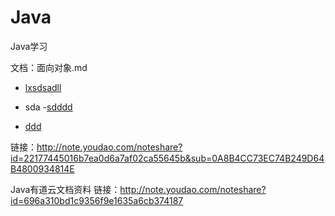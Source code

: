 # Java
Java学习


文档：面向对象.md

- [lxsdsadll](http://note.youdao.com/noteshare?id=22177445016b7ea0d6a7af02ca55645b&sub=0A8B4CC73EC74B249D64B4800934814E)
- sda
-[sdddd](https://github.com/StingLon/Java/edit/master/das/hi.md)

- [ddd](https://github.com/StingLon/Java/edit/master/das/sds)


链接：http://note.youdao.com/noteshare?id=22177445016b7ea0d6a7af02ca55645b&sub=0A8B4CC73EC74B249D64B4800934814E



Java有道云文档资料
链接：http://note.youdao.com/noteshare?id=696a310bd1c9356f9e1635a6cb374187
